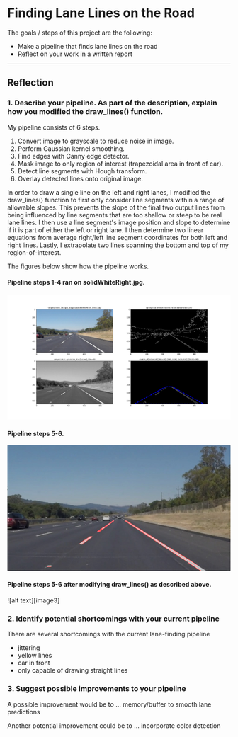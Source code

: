 # **Finding Lane Lines on the Road** 

The goals / steps of this project are the following:
* Make a pipeline that finds lane lines on the road
* Reflect on your work in a written report


[//]: # (Image References)

[image1]: ./test_images_output/solidWhiteRight_alg.png "Alg"
[image2]: ./test_images_output/solidWhiteRight_lines.jpg "Lanes"
[image2]: ./test_images_output/solidWhiteRight_lines_V2.jpg "Lanes_V2"

---

## Reflection

### 1. Describe your pipeline. As part of the description, explain how you modified the draw_lines() function.

My pipeline consists of 6 steps. 

1. Convert image to grayscale to reduce noise in image.
2. Perform Gaussian kernel smoothing.
3. Find edges with Canny edge detector.
4. Mask image to only region of interest (trapezoidal area in front of car).
5. Detect line segments with Hough transform.
6. Overlay detected lines onto original image.

In order to draw a single line on the left and right lanes, I modified the draw_lines() function to first only consider line segments within a range of allowable slopes.  This prevents the slope of the final two output lines from being influenced by line segments that are too shallow or steep to be real lane lines.  I then use a line segment's image position and slope to determine if it is part of either the left or right lane.  I then determine two linear equations from average right/left line segment coordinates for both left and right lines.  Lastly, I extrapolate two lines spanning the bottom and top of my region-of-interest.

The figures below show how the pipeline works.

#### Pipeline steps 1-4 ran on solidWhiteRight.jpg.
![alt text][image1]

#### Pipeline steps 5-6.
![alt text][image2]

#### Pipeline steps 5-6 after modifying draw_lines() as described above.
![alt text][image3]

### 2. Identify potential shortcomings with your current pipeline

There are several shortcomings with the current lane-finding pipeline

- jittering
- yellow lines
- car in front
- only capable of drawing straight lines

### 3. Suggest possible improvements to your pipeline

A possible improvement would be to ...  memory/buffer to smooth lane predictions

Another potential improvement could be to ... incorporate color detection 

